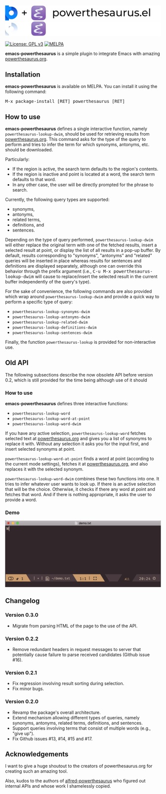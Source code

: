 ![emacs-powerthesaurus](assets/emacs-powerthesaurus-light.png#gh-light-mode-only)
![emacs-powerthesaurus](assets/emacs-powerthesaurus-dark.png#gh-dark-mode-only)

[![License: GPL v3](https://img.shields.io/badge/License-GPL%20v3-blue.svg)](https://www.gnu.org/licenses/gpl-3.0) [![MELPA](https://melpa.org/packages/powerthesaurus-badge.svg)](https://melpa.org/#/powerthesaurus)

**emacs-powerthesaurus** is a simple plugin to integrate Emacs with amazing [powerthesaurus.org](https://www.powerthesaurus.org).

## Installation

**emacs-powerthesaurus** is available on MELPA. You can install it using the following command:

<kbd>M-x package-install [RET] powerthesaurus [RET]</kbd>

## How to use

**emacs-powerthesaurus** defines a single interactive function, namely `powerthesaurus-lookup-dwim`,
should be used for retrieving results from [powerthesaurus.org](https://www.powerthesaurus.org).
This command asks for the type of the query to perform and tries to infer the term for which
synonyms, antonyms, etc. should be downloaded.

Particularly:
* If the region is active, the search term defaults to the region's contents.
* If the region is inactive and point is located at a word, the search term defaults to that word.
* In any other case, the user will be directly prompted for the phrase to search.

Currently, the following query types are supported:
* synonyms,
* antonyms,
* related terms,
* definitions, and
* sentences.

Depending on the type of query performed, 
`powerthesaurus-lookup-dwim` will either 
replace the original term with one of the fetched results,
insert a selected result at point, or
display the list of all results in a pop-up buffer. 
By default,
results corresponding to "synonyms", "antonyms" and "related" queries
will be inserted in place 
whereas
results for sentences and definitions are displayed separately, 
although one can override this behavior through the prefix argument (i.e., 
<kbd>C-u M-x powerthesaurus-lookup-dwim</kbd> will cause to replace/insert 
the selected result in the current buffer independently of the query's type).

For the sake of convenience, 
the following commands are also provided 
which wrap around `powerthesaurus-lookup-dwim` and 
provide a quick way to perform a specific type of query:
* `powerthesaurus-lookup-synonyms-dwim`
* `powerthesaurus-lookup-antonyms-dwim`
* `powerthesaurus-lookup-related-dwim`
* `powerthesaurus-lookup-definitions-dwim`
* `powerthesaurus-lookup-sentences-dwim`

Finally, the function `powerthesaurus-lookup` is provided for non-interactive use.

## Old API
The following subsections describe the now obsolete API before version 0.2, which is still provided for the time being although use of it should 

### How to use

**emacs-powerthesaurus** defines three interactive functions:
* `powerthesaurus-lookup-word`
* `powerthesaurus-lookup-word-at-point`
* `powerthesaurus-lookup-word-dwim`

If you have any active selection, `powerthesaurus-lookup-word` fetches selected text at [powerthesaurus.org](https://www.powerthesaurus.org) and gives you a list of synonyms to replace it with. Without any selection it asks you for the input first, and insert selected synonyms at point.

`powerthesaurus-lookup-word-at-point` finds a word at point (according to the current mode settings), fetches it at [powerthesaurus.org](https://www.powerthesaurus.org), and also replaces it with the selected synonym.

`powerthesaurus-lookup-word-dwim` combines these two functions into one. It tries to infer whatever user wants to look up. If there is an active selection that will be the choice. Otherwise, it checks if there any word at point and fetches that word. And if there is nothing appropriate, it asks the user to provide a word.

### Demo

![demo](assets/demo.gif)

## Changelog

### Version 0.3.0
* Migrate from parsing HTML of the page to the use of the API.

### Version 0.2.2
* Remove redundant headers in request messages to server that potentially cause
  failure to parse received candidates (Github issue #16).

### Version 0.2.1
* Fix regression involving result sorting during selection.
* Fix minor bugs.

### Version 0.2.0

* Revamp the package's overall architecture.
* Extend mechanism allowing different types of queries, namely
  synonyms, antonyms, related terms, definitions, and sentences.
* Support queries involving terms that consist of multiple words (e.g.,
  "give up").
* Fix Github issues #13, #14, #15 and #17.

## Acknowledgements

I want to give a huge shoutout to the creators of powerthesaurus.org for creating
such an amazing tool.

Also, kudos to the authors of [alfred-powerthesaurus](https://github.com/clarencecastillo/alfred-powerthesaurus) who figured out internal APIs and whose work I shamelessly copied.
